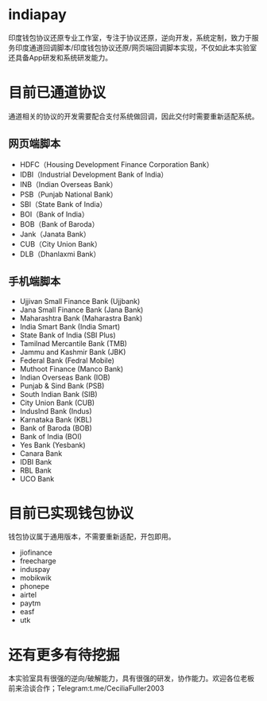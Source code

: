 # indiapay
印度钱包协议还原专业工作室，专注于协议还原，逆向开发，系统定制，致力于服务印度通道回调脚本/印度钱包协议还原/网页端回调脚本实现，不仅如此本实验室还具备App研发和系统研发能力。

# 目前已通道协议
通道相关的协议的开发需要配合支付系统做回调，因此交付时需要重新适配系统。

## 网页端脚本
- HDFC（Housing Development Finance Corporation Bank）
- IDBI（Industrial Development Bank of India）
- INB（Indian Overseas Bank）
- PSB（Punjab National Bank）
- SBI（State Bank of India）
- BOI（Bank of India）
- BOB（Bank of Baroda）
- Jank（Janata Bank）
- CUB（City Union Bank）
- DLB（Dhanlaxmi Bank）

## 手机端脚本
- Ujjivan Small Finance Bank (Ujjbank)
- Jana Small Finance Bank (Jana Bank)
- Maharashtra Bank (Maharastra Bank)
- India Smart Bank (India Smart)
- State Bank of India (SBI Plus)
- Tamilnad Mercantile Bank (TMB)
- Jammu and Kashmir Bank (JBK)
- Federal Bank (Fedral Mobile)
- Muthoot Finance (Manco Bank)
- Indian Overseas Bank (IOB)
- Punjab & Sind Bank (PSB)
- South Indian Bank (SIB)
- City Union Bank (CUB)
- IndusInd Bank (Indus)
- Karnataka Bank (KBL)
- Bank of Baroda (BOB)
- Bank of India (BOI)
- Yes Bank (Yesbank)
- Canara Bank
- IDBI Bank
- RBL Bank
- UCO Bank

# 目前已实现钱包协议
钱包协议属于通用版本，不需要重新适配，开包即用。
- jiofinance
- freecharge
- induspay
- mobikwik
- phonepe
- airtel
- paytm
- easf
- utk

# 还有更多有待挖掘

本实验室具有很强的逆向/破解能力，具有很强的研发，协作能力。欢迎各位老板前来洽谈合作；Telegram:t.me/CeciliaFuller2003

